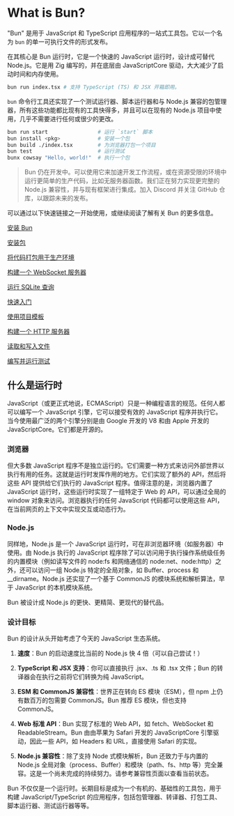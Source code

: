 # What is Bun?

"Bun" 是用于 JavaScript 和 TypeScript 应用程序的一站式工具包。它以一个名为 `bun` 的单一可执行文件的形式发布。

在其核心是 Bun 运行时，它是一个快速的 JavaScript 运行时，设计成可替代 Node.js。它是用 Zig 编写的，并在底层由 JavaScriptCore 驱动，大大减少了启动时间和内存使用。

```bash
bun run index.tsx # 支持 TypeScript (TS) 和 JSX 开箱即用。
```

`bun` 命令行工具还实现了一个测试运行器、脚本运行器和与 Node.js 兼容的包管理器，所有这些功能都比现有的工具快得多，并且可以在现有的 Node.js 项目中使用，几乎不需要进行任何或很少的更改。

```bash
bun run start                # 运行 `start` 脚本
bun install <pkg>​            # 安装一个包
bun build ./index.tsx        # 为浏览器打包一个项目
bun test                     # 运行测试
bunx cowsay "Hello, world!"  # 执行一个包
```

> Bun 仍在开发中。可以使用它来加速开发工作流程，或在资源受限的环境中运行更简单的生产代码，比如无服务器函数。我们正在努力实现更完整的 Node.js 兼容性，并与现有框架进行集成。加入 Discord 并关注 GitHub 仓库，以跟踪未来的发布。

可以通过以下快速链接之一开始使用，或继续阅读了解有关 Bun 的更多信息。

[安装 Bun]()

[安装包]()

[将代码打包用于生产环境]()

[构建一个 WebSocket 服务器]()

[运行 SQLite 查询]()

[快速入门]()

[使用项目模板]()

[构建一个 HTTP 服务器]()

[读取和写入文件]()

[编写并运行测试]()

## 什么是运行时

JavaScript（或更正式地说，ECMAScript）只是一种编程语言的规范。任何人都可以编写一个 JavaScript 引擎，它可以接受有效的 JavaScript 程序并执行它。当今使用最广泛的两个引擎分别是由 Google 开发的 V8 和由 Apple 开发的 JavaScriptCore。它们都是开源的。

### 浏览器

但大多数 JavaScript 程序不是独立运行的。它们需要一种方式来访问外部世界以执行有用的任务。这就是运行时发挥作用的地方。它们实现了额外的 API，然后将这些 API 提供给它们执行的 JavaScript 程序。值得注意的是，浏览器内置了 JavaScript 运行时，这些运行时实现了一组特定于 Web 的 API，可以通过全局的 window 对象来访问。浏览器执行的任何 JavaScript 代码都可以使用这些 API，在当前网页的上下文中实现交互或动态行为。

### Node.js

同样地，Node.js 是一个 JavaScript 运行时，可在非浏览器环境（如服务器）中使用。由 Node.js 执行的 JavaScript 程序除了可以访问用于执行操作系统级任务的内置模块（例如读写文件的 node:fs 和网络通信的 node:net、node:http）之外，还可以访问一组 Node.js 特定的全局对象，如 Buffer、process 和\_\_dirname。Node.js 还实现了一个基于 CommonJS 的模块系统和解析算法，早于 JavaScript 的本机模块系统。

Bun 被设计成 Node.js 的更快、更精简、更现代的替代品。

### 设计目标

Bun 的设计从头开始考虑了今天的 JavaScript 生态系统。

1. **速度**：Bun 的启动速度比当前的 Node.js 快 4 倍（可以自己尝试！）

2. **TypeScript 和 JSX 支持**：你可以直接执行 .jsx、.ts 和 .tsx 文件；Bun 的转译器会在执行之前将它们转换为纯 JavaScript。

3. **ESM 和 CommonJS 兼容性**：世界正在转向 ES 模块（ESM），但 npm 上仍有数百万的包需要 CommonJS。Bun 推荐 ES 模块，但也支持 CommonJS。

4. **Web 标准 API**：Bun 实现了标准的 Web API，如 fetch、WebSocket 和 ReadableStream。Bun 由由苹果为 Safari 开发的 JavaScriptCore 引擎驱动，因此一些 API，如 Headers 和 URL，直接使用 Safari 的实现。

5. **Node.js 兼容性**：除了支持 Node 式模块解析，Bun 还致力于与内置的 Node.js 全局对象（process、Buffer）和模块（path、fs、http 等）完全兼容。这是一个尚未完成的持续努力。请参考兼容性页面以查看当前状态。

Bun 不仅仅是一个运行时。长期目标是成为一个有机的、基础性的工具包，用于构建 JavaScript/TypeScript 的应用程序，包括包管理器、转译器、打包工具、脚本运行器、测试运行器等等。
